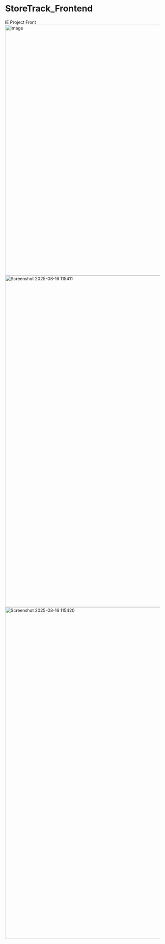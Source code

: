 # StoreTrack_Frontend
IE Project Front
<img width="1241" height="815" alt="image" src="https://github.com/user-attachments/assets/9d9a94ac-e78d-4fd9-a8cd-80725558a291" />
<img width="1919" height="1079" alt="Screenshot 2025-08-16 115411" src="https://github.com/user-attachments/assets/b2ae6714-a086-4236-941d-f7a29a43a686" />
<img width="1919" height="1079" alt="Screenshot 2025-08-16 115420" src="https://github.com/user-attachments/assets/a3eb557b-1fb4-4e88-8eb3-f9f633d85d26" />
